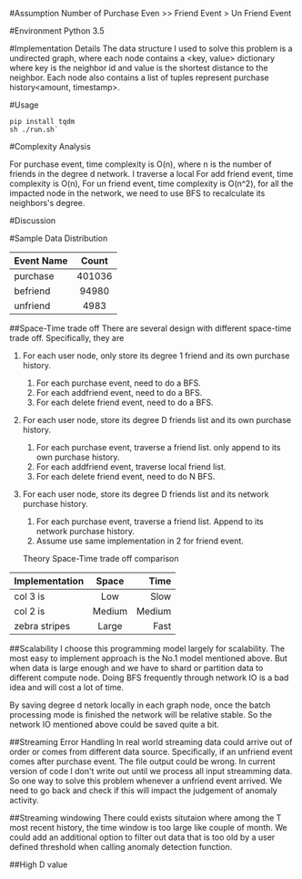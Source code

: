 #Assumption
Number of Purchase Even >> Friend Event > Un Friend Event

#Environment
Python 3.5

#Implementation Details
The data structure I used to solve this problem is a undirected graph, where each node contains a <key, value> dictionary where key is the neighbor id and value is the shortest distance to the neighbor. Each node also contains a list of tuples represent purchase history<amount, timestamp>.  

#Usage
```
pip install tqdm
sh ./run.sh`
```


#Complexity Analysis

For purchase event, time complexity is O(n), where n is the number of friends in the degree d network. I traverse a local 
For add friend event, time complexity is O(n), 
For un friend  event, time complexity is O(n^2), for all the impacted node in the network, we need to use BFS to recalculate its neighbors's degree.

#Discussion

#Sample Data Distribution

| Event Name        | Count           |
| ------------- |:-------------:|
| purchase      | 401036 |
| befriend      | 94980      |
| unfriend | 4983      |

##Space-Time trade off
There are several design with different space-time trade off. Specifically, they are
1. For each user node, only store its degree 1 friend and its own purchase history. 
    1. For each purchase event, need to do a BFS.
    2. For each addfriend event, need to do a BFS.
    3. For each delete friend event, need to do a BFS.
    
2. For each user node, store its degree D friends list and its own purchase history. 
    1. For each purchase event, traverse a friend list. only append to its own purchase history.
    2. For each addfriend event, traverse local friend list.
    3. For each delete friend event, need to do N BFS.
    
3. For each user node, store its degree D friends list and its network purchase history.
    
    1. For each purchase event, traverse a friend list. Append to its network purchase history.
    2. Assume use same implementation in 2 for friend event. 
    
    Theory Space-Time trade off comparison
    
| Implementation        | Space           | Time  |
| ------------- |:-------------:| -----:|
| col 3 is      | Low | Slow |
| col 2 is      | Medium     |   Medium |
| zebra stripes | Large      |    Fast |



##Scalability
I choose this programming model largely for scalability. The most easy to implement approach is the No.1 model mentioned above. But when data is large enough and we have to shard or partition data to different compute node. Doing BFS frequently through network IO is a bad idea and will cost a lot of time.

By saving degree d netork locally in each graph node, once the batch processing mode is finished the network will be relative stable. So the network IO mentioned above could be saved quite a bit. 
 
##Streaming Error Handling
In real world streaming data could arrive out of order or comes from different data source. Specifically, if an unfriend event comes after purchase event. The file output could be wrong. 
In current version of code I don't write out until we process all input streamming data. So one way to solve this problem whenever a unfriend event arrived. We need to go back and check if this will impact the judgement of anomaly activity. 

##Streaming windowing
There could exists situtaion where among the T most recent history, the time window is too large like couple of month. We could add an additional option to filter out data that is too old by a user defined threshold when calling anomaly detection function.
 
##High D value